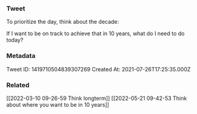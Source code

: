 ### Tweet
To prioritize the day, think about the decade:

If I want to be on track to achieve that in 10 years, what do I need to do today?

### Metadata
Tweet ID: 1419710504839307269
Created At: 2021-07-26T17:25:35.000Z

### Related
[[2022-03-10 09-26-59 Think longterm]]
[[2022-05-21 09-42-53 Think about where you want to be in 10 years]]

